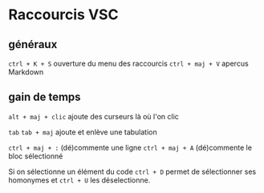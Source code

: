 # Raccourcis VSC

## généraux

`ctrl + K + S` ouverture du menu des raccourcis
`ctrl + maj + V` apercus Markdown

## gain de temps

`alt + maj + clic` ajoute des curseurs là où l'on clic

`tab` `tab + maj` ajoute et enlève une tabulation

`ctrl + maj + :` (dé)commente une ligne
`ctrl + maj + A` (dé)commente le bloc sélectionné

Si on sélectionne un élément du code `ctrl + D` permet de sélectionner ses homonymes et `ctrl + U` les déselectionne.
